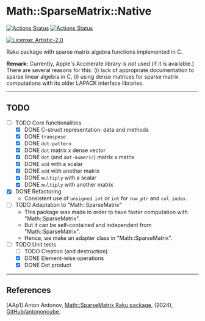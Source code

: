 # Math::SparseMatrix::Native

[![Actions Status](https://github.com/antononcube/Raku-SparseMatrix-Native/actions/workflows/linux.yml/badge.svg)](https://github.com/antononcube/Raku-SparseMatrix-Native/actions)
[![Actions Status](https://github.com/antononcube/Raku-SparseMatrix-Native/actions/workflows/macos.yml/badge.svg)](https://github.com/antononcube/Raku-SparseMatrix-Native/actions)

[![License: Artistic-2.0](https://img.shields.io/badge/License-Artistic%202.0-0298c3.svg)](https://opensource.org/licenses/Artistic-2.0)

Raku package with sparse matrix algebra functions implemented in C.

**Remark:** Currently, Apple's Accelerate library is _not_ used (if it is available.)
There are several reasons for this:
(i) lack of appropriate documentation to sparse linear algebra in C,
(i) using dense matrices for sparse matrix computations with its older LAPACK interface libraries.

------

## TODO

- [ ] TODO Core functionalities
  - [X] DONE C-struct representation: data and methods
  - [X] DONE `transpose`
  - [X] DONE `dot-pattern`
  - [X] DONE `dot` matrix x dense vector
  - [X] DONE `dot` (and `dot-numeric`) matrix x matrix
  - [X] DONE `add` with a scalar
  - [X] DONE `add` with another matrix
  - [X] DONE `multiply` with a scalar
  - [X] DONE `multiply` with another matrix
- [X] DONE Refactoring
  - Consistent use of `unsigned int` or `int` for `row_ptr` and `col_index`.
- [ ] TODO Adaptation to "Math::SparseMatrix"
  - This package was made in order to have faster computation with "Math::SparseMatrix".
  - But it can be self-contained and independent from "Math::SparseMatrix".
  - Hence, we make an adapter class in "Math::SparseMatrix".
- [ ] TODO Unit tests
  - [ ] TODO Creation (and destruction)
  - [X] DONE Element-wise operations
  - [X] DONE Dot product

------

## References

[AAp1] Anton Antonov,
[Math::SparseMatrix Raku package](https://github.com/antononcube/Raku-Math-SparseMatrix),
(2024),
[GitHub/antononcube](https://github.com/antononcube).
